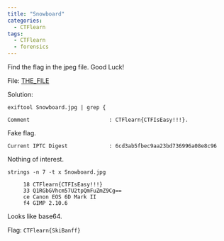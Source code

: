 ```yaml
---
title: "Snowboard"
categories:
  - CTFlearn
tags:
  - CTFlearn
  - forensics
---
```


Find the flag in the jpeg file. Good Luck!

File: [THE_FILE](https://github.com/Yorzaren/ctf/raw/master/CTFlearn/problem-files/Snowboard.jpg "Download file")

Solution: 

`exiftool Snowboard.jpg | grep {`

```
Comment                         : CTFlearn{CTFIsEasy!!!}.
```

Fake flag.

```
Current IPTC Digest             : 6cd3ab5fbec9aa23bd736996a08e8c96
```

Nothing of interest.

`strings -n 7 -t x Snowboard.jpg`

```
     18 CTFlearn{CTFIsEasy!!!}
     33 Q1RGbGVhcm57U2tpQmFuZmZ9Cg==
     ce Canon EOS 6D Mark II
     f4 GIMP 2.10.6
```

Looks like base64. 

Flag: `CTFlearn{SkiBanff}`